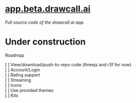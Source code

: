 # [app.beta.drawcall.ai](https://app.beta.drawcall.ai)

*Full source code of the drawcall.ai app.*

# Under construction

Roadmap

[ ] View/download/push-to-repo code (threejs and r3f for now)  
[ ] Account/Login  
[ ] Rating support  
[ ] Streaming  
[ ] Icons  
[ ] Use provided themes  
[ ] Kits  
